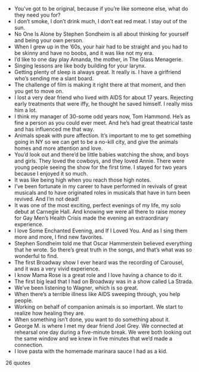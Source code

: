  - You’ve got to be original, because if you’re like someone else, what do they need you for?
 - I don’t smoke, I don’t drink much, I don’t eat red meat. I stay out of the sun.
 - No One Is Alone by Stephen Sondheim is all about thinking for yourself and being your own person.
 - When I grew up in the ’60s, your hair had to be straight and you had to be skinny and have no boobs, and it was like not my era.
 - I’d like to one day play Amanda, the mother, in The Glass Menagerie.
 - Singing lessons are like body building for your larynx.
 - Getting plenty of sleep is always great. It really is. I have a girlfriend who’s sending me a slant board.
 - The challenge of film is making it right there at that moment, and then you get to move on.
 - I lost a very dear friend who lived with AIDS for about 17 years. Rejecting early treatments that were iffy, he thought he saved himself. I really miss him a lot.
 - I think my manager of 30-some odd years now, Tom Hammond. He’s as fine a person as you could ever meet. And he’s had great theatrical taste and has influenced me that way.
 - Animals speak with pure affection. It’s important to me to get something going in NY so we can get to be a no-kill city, and give the animals homes and more attention and love.
 - You’d look out and there’d be little babies watching the show, and boys and girls. They loved the cowboys, and they loved Annie. There were young people seeing the show for the first time. I stayed for two years because I enjoyed it so much.
 - It was like being high when you reach those high notes.
 - I’ve been fortunate in my career to have performed in revivals of great musicals and to have originated roles in musicals that have in turn been revived. And I’m not dead!
 - It was one of the most exciting, perfect evenings of my life, my solo debut at Carnegie Hall. And knowing we were all there to raise money for Gay Men’s Health Crisis made the evening an extraordinary experience.
 - I love Some Enchanted Evening, and If I Loved You. And as I sing them more and more, I find new favorites.
 - Stephen Sondheim told me that Oscar Hammerstein believed everything that he wrote. So there’s great truth in the songs, and that’s what was so wonderful to find.
 - The first Broadway show I ever heard was the recording of Carousel, and it was a very vivid experience.
 - I know Mama Rose is a great role and I love having a chance to do it.
 - The first big lead that I had on Broadway was in a show called La Strada.
 - We’ve been listening to Wagner, which is so great.
 - When there’s a terrible illness like AIDS sweeping through, you help people.
 - Working on behalf of companion animals is so important. We start to realize how healing they are.
 - When something isn’t done, you want to do something about it.
 - George M. is where I met my dear friend Joel Grey. We connected at rehearsal one day during a five-minute break. We were both looking out the same window and we knew in five minutes that we’d made a connection.
 - I love pasta with the homemade marinara sauce I had as a kid.

26 quotes